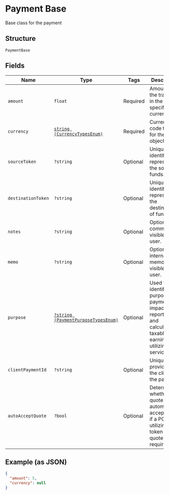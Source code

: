 
# Payment Base

Base class for the payment

## Structure

`PaymentBase`

## Fields

| Name | Type | Tags | Description | Getter | Setter |
|  --- | --- | --- | --- | --- | --- |
| `amount` | `float` | Required | Amount of the transfer in the specified currency. | getAmount(): float | setAmount(float amount): void |
| `currency` | [`string (CurrencyTypesEnum)`](../../doc/models/currency-types-enum.md) | Required | Currency code type for the object | getCurrency(): string | setCurrency(string currency): void |
| `sourceToken` | `?string` | Optional | Unique identifier representing the source of funds. | getSourceToken(): ?string | setSourceToken(?string sourceToken): void |
| `destinationToken` | `?string` | Optional | Unique identifier representing the destination of funds. | getDestinationToken(): ?string | setDestinationToken(?string destinationToken): void |
| `notes` | `?string` | Optional | Optional comments visible to the user. | getNotes(): ?string | setNotes(?string notes): void |
| `memo` | `?string` | Optional | Optional internal memo not visible to the user. | getMemo(): ?string | setMemo(?string memo): void |
| `purpose` | [`?string (PaymentPurposeTypesEnum)`](../../doc/models/payment-purpose-types-enum.md) | Optional | Used to identify the purpose of a payment and impacts reporting and calculated taxable earnings (if utilizing tax services) | getPurpose(): ?string | setPurpose(?string purpose): void |
| `clientPaymentId` | `?string` | Optional | Unique value provided by the client for the payment. | getClientPaymentId(): ?string | setClientPaymentId(?string clientPaymentId): void |
| `autoAcceptQuote` | `?bool` | Optional | Determines whether the quote is automatically accepted or if a POST utilizing the token for the quote is required. | getAutoAcceptQuote(): ?bool | setAutoAcceptQuote(?bool autoAcceptQuote): void |

## Example (as JSON)

```json
{
  "amount": 5,
  "currency": null
}
```

